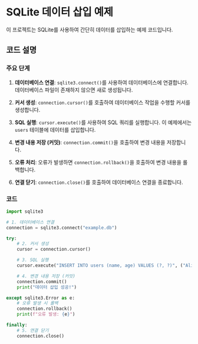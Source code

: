 # SQLite 데이터 삽입 예제

이 프로젝트는 SQLite를 사용하여 간단히 데이터를 삽입하는 예제 코드입니다. 

## 코드 설명

### 주요 단계
1. **데이터베이스 연결**: `sqlite3.connect()`를 사용하여 데이터베이스에 연결합니다. 데이터베이스 파일이 존재하지 않으면 새로 생성됩니다.

2. **커서 생성**: `connection.cursor()`를 호출하여 데이터베이스 작업을 수행할 커서를 생성합니다.
 
3. **SQL 실행**: `cursor.execute()`를 사용하여 SQL 쿼리를 실행합니다. 이 예제에서는 `users` 테이블에 데이터를 삽입합니다.
 
4. **변경 내용 저장 (커밋)**: `connection.commit()`을 호출하여 변경 내용을 저장합니다.
 
5. **오류 처리**: 오류가 발생하면 `connection.rollback()`을 호출하여 변경 내용을 롤백합니다.

6. **연결 닫기**: `connection.close()`를 호출하여 데이터베이스 연결을 종료합니다.

### 코드
```python
import sqlite3

# 1. 데이터베이스 연결
connection = sqlite3.connect("example.db")

try:
    # 2. 커서 생성
    cursor = connection.cursor()

    # 3. SQL 실행
    cursor.execute("INSERT INTO users (name, age) VALUES (?, ?)", ("Alice", 30))

    # 4. 변경 내용 저장 (커밋)
    connection.commit()
    print("데이터 삽입 성공!")

except sqlite3.Error as e:
    # 오류 발생 시 롤백
    connection.rollback()
    print(f"오류 발생: {e}")

finally:
    # 5. 연결 닫기
    connection.close()
